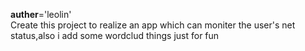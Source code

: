 __auther__='leolin'  
Create this project to realize an app which can moniter the user's net status,also i add some wordclud things just for fun
